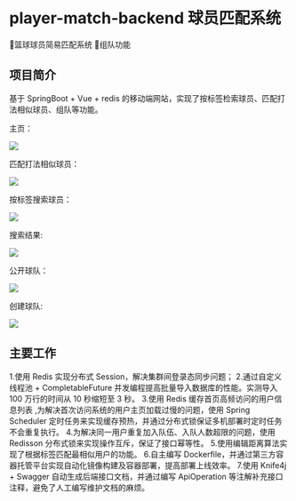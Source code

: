 # player-match-backend 球员匹配系统
🏀篮球球员简易匹配系统 👭组队功能

## 项目简介
基于 SpringBoot + Vue + redis 的移动端网站，实现了按标签检索球员、匹配打法相似球员、组队等功能。

主页：

![](https://github.com/ketion18/player-match-backend/blob/main/doc/index.png?raw=true)

匹配打法相似球员：

![](https://github.com/ketion18/player-match-backend/blob/main/doc/index_match.png?raw=true)

按标签搜索球员：

![](https://github.com/ketion18/player-match-backend/blob/main/doc/search.png?raw=true)

搜索结果:

![](https://github.com/ketion18/player-match-backend/blob/main/doc/search_player.png?raw=true)

公开球队：

![](https://github.com/ketion18/player-match-backend/blob/main/doc/publicteam.png?raw=true)

创建球队:

![](https://github.com/ketion18/player-match-backend/blob/main/doc/create_team.png?raw=true)

## 主要工作
1.使用 Redis 实现分布式 Session，解决集群间登录态同步问题；
2.通过自定义线程池 + CompletableFuture 并发编程提高批量导入数据库的性能。实测导入 100 万行的时间从 10 秒缩短至 3 秒。
3.使用 Redis 缓存首页高频访问的用户信息列表 ,为解决首次访问系统的用户主页加载过慢的问题，使用 Spring Scheduler 定时任务来实现缓存预热，并通过分布式锁保证多机部署时定时任务不会重复执行。
4.为解决同一用户重复加入队伍、入队人数超限的问题，使用 Redisson 分布式锁来实现操作互斥，保证了接口幂等性。
5.使用编辑距离算法实现了根据标签匹配最相似用户的功能。
6.自主编写 Dockerfile，并通过第三方容器托管平台实现自动化镜像构建及容器部署，提高部署上线效率。
7.使用 Knife4j + Swagger 自动生成后端接口文档，并通过编写 ApiOperation 等注解补充接口注释，避免了人工编写维护文档的麻烦。